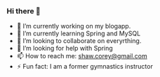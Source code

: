 ### Hi there 👋

- 🔭 I’m currently working on my blogapp.
- 🌱 I’m currently learning Spring and MySQL
- 👯 I’m looking to collaborate on everyrthing.
- 🤔 I’m looking for help with Spring
- 📫 How to reach me: shaw.corey@gmail.com
- ⚡ Fun fact: I am a former gymnastics instructor
<!--
**shawcorey/shawcorey** is a ✨ _special_ ✨ repository because its `README.md` (this file) appears on your GitHub profile.

Here are some ideas to get you started:

- 🔭 I’m currently working on my blogapp.
- 🌱 I’m currently learning Spring and MySQL
- 👯 I’m looking to collaborate on everyrthing.
- 🤔 I’m looking for help with JavaScript
- 📫 How to reach me: shaw.corey@gmail.com
- 😄 Pronouns: He/Him
- ⚡ Fun fact: I am a Gymnastics instructor 
-->
